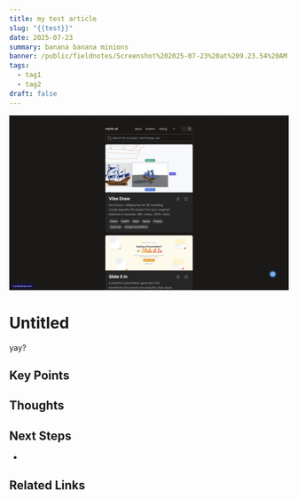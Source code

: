 ```yaml
---
title: my test article
slug: "{{test}}"
date: 2025-07-23
summary: banana banana minions
banner: /public/fieldnotes/Screenshot%202025-07-23%20at%209.23.54%20AM.png
tags:
  - tag1
  - tag2
draft: false
---
```

![](../Users/shayaanazeem/Documents/Shayaan%20Portfolio/public/fieldnotes/Screenshot%202025-07-23%20at%209.23.54%20AM.png)
# Untitled

yay?
## Key Points


## Thoughts

## Next Steps

- 

## Related Links

